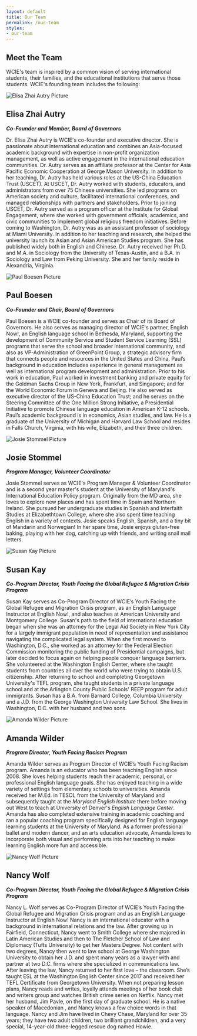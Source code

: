 ```yaml
---
layout: default
title: Our Team
permalink: /our-team
styles:
- our-team
---
```

## Meet the Team
WCIE's team is inspired by a common vision of serving international students, their families, and the educational institutions that serve those students. WCIE's founding team includes the following:

![Elisa Zhai Autry Picture](/assets/images/our-team/elisa-autry.jpg "Elisa Zhai Autry Picture")
## Elisa Zhai Autry
_**Co-Founder and Member, Board of Governors**_

Dr. Elisa Zhai Autry is WCIE's co-founder and executive director. She is passionate about international education and combines an Asia-focused academic background with expertise in non-profit organization management, as well as active engagement in the international education communities. Dr. Autry serves as an affiliate professor at the Center for Asia Pacific Economic Cooperation at George Mason University. In addition to her teaching, Dr. Autry has held various roles at the US-China Education Trust (USCET). At USCET, Dr. Autry worked with students, educators, and administrators from over 75 Chinese universities. She led programs on American society and culture, facilitated international conferences, and managed relationships with partners and stakeholders. Prior to joining USCET, Dr. Autry served as a program officer at the Institute for Global Engagement, where she worked with government officials, academics, and civic communities to implement global religious freedom initiatives. Before coming to Washington, Dr. Autry was as an assistant professor of sociology at Miami University. In addition to her teaching and research, she helped the university launch its Asian and Asian American Studies program. She has published widely both in English and Chinese. Dr. Autry received her Ph.D. and M.A. in Sociology from the University of Texas-Austin, and a B.A. in Sociology and Law from Peking University. She and her family reside in Alexandria, Virginia.

![Paul Boesen Picture](/assets/images/our-team/paul-boesen.jpg "Paul Boesen Picture")

## Paul Boesen
**_Co-Founder and Chair, Board of Governors_**

Paul Boesen is a WCIE co-founder and serves as Chair of its Board of Governors. He also serves as managing director of WCIE's partner, English Now!, an English language school in Bethesda, Maryland, supporting the development of Community Service and Student Service Learning (SSL) programs that serve the school and broader international community, and also as VP-Administration of GreenPoint Group, a strategic advisory firm that connects people and resources in the United States and China. Paul’s background in education includes experience in general management as well as international program development and administration. Prior to his work in education, Paul worked in investment banking and private equity for the Goldman Sachs Group in New York, Frankfurt, and Singapore; and for the World Economic Forum in Geneva and Beijing. He also served as executive director of the US-China Education Trust; and he serves on the Steering Committee of the One Million Strong Initiative, a Presidential Initiative to promote Chinese language education in American K-12 schools. Paul’s academic background is in economics, Asian studies, and law. He is a graduate of the University of Michigan and Harvard Law School and resides in Falls Church, Virginia, with his wife, Elizabeth, and their three children.

![Josie Stommel Picture](/assets/images/our-team/josie-stommel.jpg "Josie Stommel Picture")
## Josie Stommel
**_Program Manager, Volunteer Coordinator_**

Josie Stommel serves as WCIE's Program Manager & Volunteer Coordinator and is a second year master's student at the University of Maryland's International Education Policy program. Originally from the MD area, she loves to explore new places and has spent time in Spain and Northern Ireland. She pursued her undergraduate studies in Spanish and Interfaith Studies at Elizabethtown College, where she also spent time teaching English in a variety of contexts. Josie speaks English, Spanish, and a tiny bit of Mandarin and Norwegian! In her spare time, Josie enjoys gluten-free baking, playing with her dog, catching up with friends, and writing snail mail letters.

![Susan Kay Picture](/assets/images/our-team/susan-kay.jpg "Susan Kay Picture")
## Susan Kay
**_Co-Program Director, Youth Facing the Global Refugee & Migration Crisis Program_**

Susan Kay serves as Co-Program Director of WCIE’s Youth Facing the Global Refugee and Migration Crisis program, as an English Language Instructor at English Now!, and also teaches at American University and Montgomery College. Susan's path to the field of international education began when she was an attorney for the Legal Aid Society in New York City for a largely immigrant population in need of representation and assistance navigating the complicated legal system. When she first moved to Washington, D.C., she worked as an attorney for the Federal Election Commission monitoring the public funding of Presidential campaigns, but later decided to focus again on helping people conquer language barriers. She volunteered at the Washington English Center, where she taught students from countries all over the world who were trying to obtain U.S. citizenship. After returning to school and completing Georgetown University's TEFL program, she taught students in a private language school and at the Arlington County Public Schools' REEP program for adult immigrants. Susan has a B.A. from Barnard College, Columbia University and a J.D. from the George Washington University Law School. She lives in Washington, D.C. with her husband and two sons.

![Amanda Wilder Picture](/assets/images/our-team/amanda-wilder.jpg "Amanda Wilder Picture")

## Amanda Wilder
**_Program Director, Youth Facing Racism Program_**

Amanda Wilder serves as Program Director of WCIE’s Youth Facing Racism program. Amanda is an educator who has been teaching English since 2008. She loves helping students reach their academic, personal, or professional English language goals. She has enjoyed teaching in a wide variety of settings from elementary schools to universities. Amanda received her M.Ed. in TESOL from the University of Maryland and subsequently taught at the _Maryland English Institute_ there before moving out West to teach at University of Denver's _English Language Center_. Amanda has also completed extensive training in academic coaching and ran a popular coaching program specifically designed for English language learning students at the University of Maryland. As a former professional ballet and modern dancer, and an arts education advocate, Amanda loves to incorporate both visual and performing arts into her teaching to make learning English more fun and accessible.

![Nancy Wolf Picture](/assets/images/our-team/nancy-wolf.jpg "Nancy Wolf Picture")
## Nancy Wolf
**_Co-Program Director, Youth Facing the Global Refugee & Migration Crisis Program_**

Nancy L. Wolf serves as Co-Program Director of WCIE’s Youth Facing the Global Refugee and Migration Crisis program and as an English Language Instructor at English Now! Nancy is an international educator with a background in international relations and the law. After growing up in Fairfield, Connecticut, Nancy went to Smith College where she majored in Latin American Studies and then to The Fletcher School of Law and Diplomacy (Tufts University) to get her Masters Degree. Not content with two degrees, Nancy then went to law school at George Washington University to obtain her J.D. and spent many years as a lawyer with and partner at two D.C. firms where she specialized in communications law. After leaving the law, Nancy returned to her first love – the classroom. She’s taught ESL at the Washington English Center since 2017 and received her TEFL Certificate from Georgetown University. When not preparing lesson plans, Nancy reads and writes, loyally attends meetings of her book club and writers group and watches British crime series on Netflix. Nancy met her husband, Jim Pavle, on the first day of graduate school. He is a native speaker of Macedonian , and Nancy knows a few choice words in that language. Nancy and Jim have lived in Chevy Chase, Maryland for over 35 years; they have two adult children, two brilliant grandchildren, and a very special, 14-year-old three-legged rescue dog named Howie.
